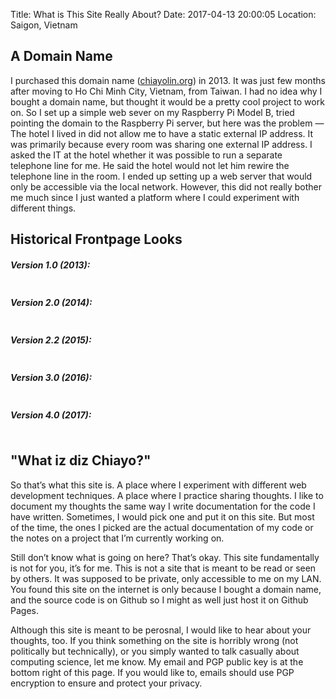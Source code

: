 Title: What is This Site Really About?
Date: 2017-04-13 20:00:05
Location: Saigon, Vietnam

## A Domain Name

I purchased this domain name ([chiayolin.org](http://chiayolin.org)) in 2013. 
It was just few months after moving to Ho Chi Minh City, Vietnam, from Taiwan. 
I had no idea why I bought a domain name, but thought it would be a pretty cool 
project to work on. So I set up a simple web sever on my Raspberry Pi Model B,
tried pointing the domain to the Raspberry Pi server, but here was the problem — 
The hotel I lived in did not allow me to have a static external IP address. It 
was primarily because every room was sharing one external IP address. I asked 
the IT at the hotel whether it was possible to run a separate telephone line for 
me. He said the hotel would not let him rewire the telephone line in the room. 
I ended up setting up a web server that would only be accessible via the local 
network. However, this did not really bother me much since I just wanted a 
platform where I could experiment with different things. 

## Historical Frontpage Looks

##### Version 1.0 (2013):
<a href="http://i.imgur.com/fH7ixrC.png?1" data-fancybox>
<img src="http://i.imgur.com/fH7ixrC.png?1" 
	 class="img-responsive img-rounded center-block img-border" alt=""/></a>
<br/>

##### Version 2.0 (2014):
<a href="http://i.imgur.com/mrhiV2d.png?1" data-fancybox>
<img src="http://i.imgur.com/mrhiV2d.png?1"
     class="img-responsive img-rounded center-block img-border" alt=""/></a>
<br/>

##### Version 2.2 (2015):
<a href="http://i.imgur.com/JrU6ztL.png?1" data-fancybox>
<img src="http://i.imgur.com/JrU6ztL.png?1"
     class="img-responsive img-rounded center-block img-border" alt=""/></a>
<br/>

##### Version 3.0 (2016):
<a href="http://i.imgur.com/1Gwj5Rs.png?1" data-fancybox>
<img src="http://i.imgur.com/1Gwj5Rs.png?1"
     class="img-responsive img-rounded center-block img-border" alt=""/></a>
<br/>

##### Version 4.0 (2017):
<a href="http://i.imgur.com/OtUozCr.png?1" data-fancybox>
<img src="http://i.imgur.com/OtUozCr.png?1"
     class="img-responsive img-rounded center-block img-border" alt=""/></a>
<br/>

## "What iz diz Chiayo?"

So that’s what this site is. A place where I experiment with different web 
development techniques. A place where I practice sharing thoughts. I like 
to document my thoughts the same way I write documentation for the code I have 
written. Sometimes, I would pick one and put it on this site. But most of the 
time, the ones I picked are the actual documentation of my code or the notes on
a project that I’m currently working on. 

Still don’t know what is going on here? That’s okay. This site fundamentally is
not for you, it’s for me. This is not a site that is meant to be read or seen 
by others. It was supposed to be private, only accessible to me on my LAN. 
You found this site on the internet is only because I bought a domain name, and
the source code is on Github so I might as well just host it on Github Pages.

Although this site is meant to be perosnal, I would like to hear about your 
thoughts, too. If you think something on the site is horribly wrong (not 
politically but technically), or you simply wanted to talk casually about 
computing science, let me know. My email and PGP public key is at the 
bottom right of this page. If you would like to, emails should use PGP 
encryption to ensure and protect your privacy.

